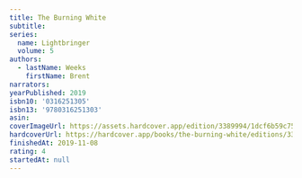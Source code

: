 ```yaml
---
title: The Burning White
subtitle:
series:
  name: Lightbringer
  volume: 5
authors:
  - lastName: Weeks
    firstName: Brent
narrators:
yearPublished: 2019
isbn10: '0316251305'
isbn13: '9780316251303'
asin:
coverImageUrl: https://assets.hardcover.app/edition/3389994/1dcf6b59c75acdd14821152741bba2d3158c71d9.jpeg
hardcoverUrl: https://hardcover.app/books/the-burning-white/editions/3389994
finishedAt: 2019-11-08
rating: 4
startedAt: null
---
```

